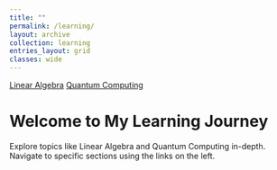 ```yaml
---
title: ""
permalink: /learning/
layout: archive
collection: learning
entries_layout: grid
classes: wide
---
```


<div class="learning-sidebar">
  <a href="/mathematics/">Linear Algebra</a>
  <a href="/quantum-computing/">Quantum Computing</a>
</div>

<div class="learning-content">
  <h1>Welcome to My Learning Journey</h1>
  <p>Explore topics like Linear Algebra and Quantum Computing in-depth. Navigate to specific sections using the links on the left.</p>
</div>

